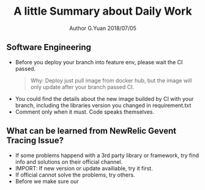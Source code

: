 
# <center>A little Summary about Daily Work</center>
<center>Author G.Yuan 2018/07/05</center>

## Software Engineering
* Before you deploy your branch into feature env, please wait the CI passed. 
	 > Why: Deploy just pull image from docker hub, but the image will only update after your branch passed CI.
* You could find the details about the new image builded by CI with your branch, including the libraries version you changed in requirement.txt
* Comment only when it must. Code speaks themselves.

## What can be learned from NewRelic Gevent Tracing Issue?
* If some problems happend with a 3rd party library or framework, try find info and solutions on their official channel. 
* IMPORT: If new version or update availiable, try it first.
* If official cannot solve the problems, try others.
* Before we make sure our
<!--stackedit_data:
eyJoaXN0b3J5IjpbLTEzOTcxNjQ5ODRdfQ==
-->